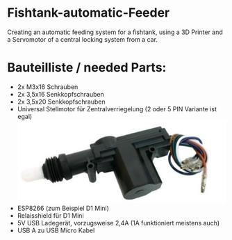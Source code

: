 # Fishtank-automatic-Feeder
Creating an automatic feeding system for a fishtank, using a 3D Printer and a Servomotor of a central locking system from a car. 


# Bauteilliste / needed Parts:
- 2x M3x16 Schrauben
- 2x 3,5x16 Senkkopfschrauben
- 2x 3,5x20 Senkkopfschrauben
- Universal Stellmotor für Zentralverriegelung (2 oder 5 PIN Variante ist egal)
![Vorschau](https://github.com/Flyor/Fishtank-automatic-Feeder/blob/main/Servomotor.jpg)
- ESP8266 (zum Beispiel D1 Mini)
- Relaisshield für D1 Mini
- 5V USB Ladegerät, vorzugsweise 2,4A (1A funktioniert meistens auch)
- USB A zu USB Micro Kabel 


